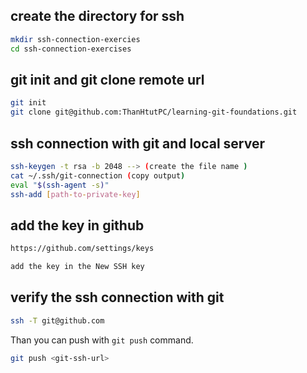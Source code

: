 ## create the directory for ssh

```sh
mkdir ssh-connection-exercies
cd ssh-connection-exercises
```

## git init and git clone remote url 

```sh 
git init 
git clone git@github.com:ThanHtutPC/learning-git-foundations.git
```

## ssh connection with git and local server

```sh
ssh-keygen -t rsa -b 2048 --> (create the file name )
cat ~/.ssh/git-connection (copy output)
eval "$(ssh-agent -s)"
ssh-add [path-to-private-key]
```
## add the key in github 

```md
https://github.com/settings/keys

add the key in the New SSH key
```

## verify the ssh connection with git

```sh
ssh -T git@github.com
```
Than you can push with `git push` command. 

```sh 
git push <git-ssh-url>
```